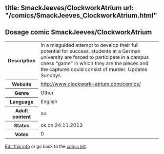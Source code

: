 title: SmackJeeves/ClockworkAtrium
url: "/comics/SmackJeeves_ClockworkAtrium.html"
---
Dosage comic SmackJeeves/ClockworkAtrium
-----------------------------------------

<p id="msg"></p>
<script type="text/javascript">
if (window.location.search === '?edit_info_mail=sent_ok') {
  var elem = document.getElementById("msg");
  elem.innerHTML = 'Edited information sucessfully sent for review, which is usually done daily. Thanks!';
  elem.className = 'ok';
}
</script>
<table class="comicinfo">
<tr>
<th>Description</th><td>In a misguided attempt to develop their full potential for success, students at a German university are forced to participate in a campus chess &quot;game&quot; in which they are the pieces and the captures could consist of murder. Updates Sundays.</td>
</tr>
<tr>
<th>Website</th><td><a href="http://www.clockwork-atrium.com/comics/">http://www.clockwork-atrium.com/comics/</a></td>
</tr>
<tr>
<th>Genre</th><td>Other</td>
</tr>
<tr>
<th>Language</th><td>English</td>
</tr>
<tr>
<th>Adult content</th><td>no</td>
</tr>
<tr>
<th>Status</th><td>ok on 24.11.2013</td>
</tr>
<tr>
<th>Votes</th><td>0</td>
</tr>
</table>

[Edit this info](SmackJeeves_ClockworkAtrium_edit.html) or go back to the [comic list](../comic-index.html).

